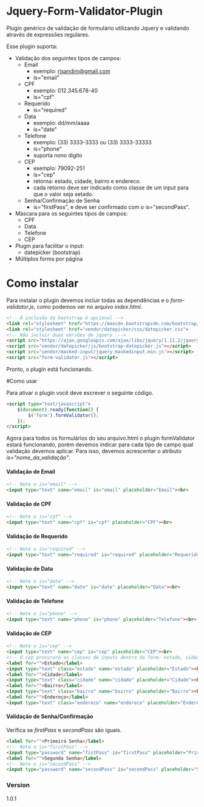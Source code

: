 # Jquery-Form-Validator-Plugin
Plugin genérico de validação de formulário utilizando Jquery e validando através de expressões regulares.

Esse plugin suporta:
* Validação dos seguintes tipos de campos:
    * Email 
        * exemplo: rjsandim@gmail.com
        * is="email"
    * CPF 
        * exemplo: 012.345.678-40
        * is="cpf"
    * Requerido
        * is="required" 
    * Data
        * exemplo: dd/mm/aaaa
        * is="date"
    * Telefone
        * exemplo: (33) 3333-3333 ou (33) 3333-33333
        * is="phone"
        * suporta nono digito
    * CEP
        * exemplo: 79092-251
        *  is="cep"
        *  retorna: estado, cidade, bairro e endereco.
        *  cada retorno deve ser indicado como classe de um input para que o valor seja setado.
    * Senha/Confirmação de Senha
        * is="firstPass", e deve ser confirmado com o is="secondPass". 
* Máscara para os seguintes tipos de campos:
    * CPF
    * Data
    * Telefone
    * CEP
* Plugin para facilitar o input:
    * datepicker (bootstrap)
* Múltiplos forms por página

# Como instalar
Para instalar o plugin devemos incluir todas as dependências e o *form-validator.js*, como podemos ver no arquivo *index.html*.

```html
<!-- A inclusão do bootstrap é opcional -->
<link rel="stylesheet" href="https://maxcdn.bootstrapcdn.com/bootstrap/3.3.1/css/bootstrap.min.css">
<link rel="stylesheet" href="vendor/datepicker/css/datepicker.css">
<!-- Não incluir duas versões de jquery  -->
<script src="https://ajax.googleapis.com/ajax/libs/jquery/1.11.2/jquery.min.js"></script>
<script src="vendor/datepicker/js/bootstrap-datepicker.js"></script>
<script src="vendor/masked-input/jquery.maskedinput.min.js"></script>
<script src="form-validator.js"></script>
```
Pronto, o plugin está funcionando.

#Como usar

Para ativar o plugin você deve escrever o seguinte código.

```html
<script type="text/javascript">
	$(document).ready(function() { 
		$('form').formValidator();
	});
</script>
```
Agora para todos os formulários do seu arquivo.html o plugin formValidator estará funcionando, porém devemos indicar para cada tipo de campo qual validação devemos aplicar. Para isso, devemos acrescentar o atributo *is="nome_da_validação"*.

#### Validação de Email

```html
<!-- Note o is="email" -->
<input type="text" name="email" is="email" placeholder="Email"><br>
```

#### Validação de CPF

```html
<!-- Note o is="cpf" -->
<input type="text" name="cpf" is="cpf" placeholder="CPF"><br>
```
#### Validação de Requerido

```html
<!-- Note o is="required" -->
<input type="text" name="required" is="required" placeholder="Requerido"><br>
```

#### Validação de Data

```html
<!-- Note o is="date" -->
<input type="text" name="date" is="date" placeholder="Data"><br>
```
#### Validação de Telefone

```html
<!-- Note o is="phone" -->
<input type="text" name="phone" is="phone" placeholder="Telefone"><br>
```

#### Validação de CEP

```html
<!-- Note o is="cep" -->
<input type="text" name="cep" is="cep" placeholder="CEP"><br>
<!-- O cep procurará as classes de inputs dentro do form: estado, cidade, bairro e endereco para colocar o valor correto do resultado da busca pelo cep -->
<label for="">Estado</label>
<input type="text" class="estado" name="estado" placeholder="Estado"><br>
<label for="">Cidade</label>
<input type="text" class="cidade" name="cidade" placeholder="Cidade"><br>
<label for="">Bairro</label>
<input type="text" class="bairro" name="bairro" placeholder="Bairro"><br>
<label for="">Endereço</label>
<input type="text" class="endereco" name="endereco" placeholder="Endereço"><br>
```

#### Validação de Senha/Confirmação

Verifica se *firstPass* e *secondPass* são iguais.
```html
<label for="">Primeira Senha</label>
<!-- Note o is="firstPass" -->
<input type="password" name="fistPass" is="firstPass" placeholder="Primeira Senha"><br>
<label for="">Segunda Senha</label>
<!-- Note o is="secondPass" -->
<input type="password" name="secondPass" is="secondPass" placeholder="Segunda Senha"><br>
```

### Version
1.0.1